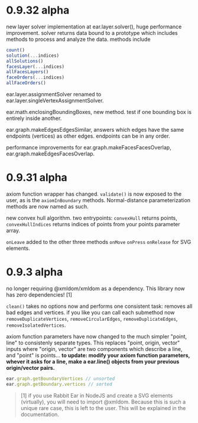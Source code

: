 # 0.9.32 alpha

new layer solver implementation at ear.layer.solver(), huge performance improvement. solver returns data bound to a prototype which includes methods to process and analyze the data. methods include

```javascript
count()
solution(...indices)
allSolutions()
facesLayer(...indices)
allFacesLayers()
faceOrders(...indices)
allFaceOrders()
```

ear.layer.assignmentSolver renamed to ear.layer.singleVertexAssignmentSolver.

ear.math.enclosingBoundingBoxes, new method. test if one bounding box is entirely inside another.

ear.graph.makeEdgesEdgesSimilar, answers which edges have the same endpoints (vertices) as other edges. endpoints can be in any order.

performance improvements for ear.graph.makeFacesFacesOverlap, ear.graph.makeEdgesFacesOverlap.

# 0.9.31 alpha

axiom function wrapper has changed. `validate()` is now exposed to the user, as is the `axiomInBoundary` methods. Normal-distance parameterization methods are now named as such.

new convex hull algorithm. two entrypoints: `convexHull` returns points, `convexHullIndices` returns indices of points from your points parameter array.

`onLeave` added to the other three methods `onMove` `onPress` `onRelease` for SVG elements.

# 0.9.3 alpha

no longer requiring @xmldom/xmldom as a dependency. This library now has zero dependencies! [1]

`clean()` takes no options now and performs one consistent task: removes all bad edges and vertices. if you like you can call each submethod now `removeDuplicateVertices`, `removeCircularEdges`, `removeDuplicateEdges`, `removeIsolatedVertices`.

axiom function parameters have now changed to the much simpler "point, line" to consistenly separate types. This replaces "point, origin, vector" inputs where "origin, vector" are two components which describe a line, and "point" is points... **to update: modify your axiom function parameters, whever it asks for a line, make a ear.line() objects from your previous origin/vector pairs.**

```javascript
ear.graph.getBoundaryVertices // unsorted
ear.graph.getBoundary.vertices // sorted
```

> [1] if you use Rabbit Ear in NodeJS and create a SVG elements (virtually), you will need to import @xmldom. Because this is such a unique rare case, this is left to the user. This will be explained in the documentation.
